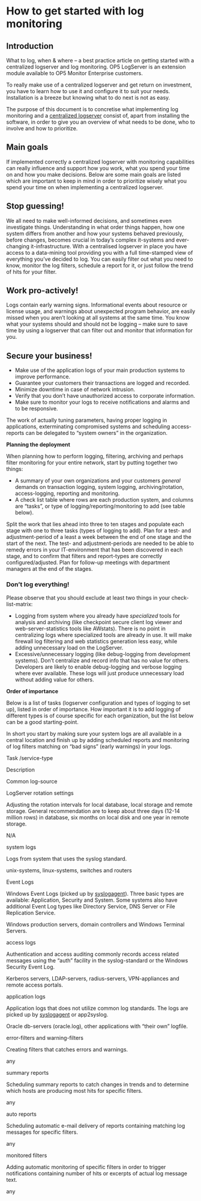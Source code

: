 # How to get started with log monitoring

## **Introduction**

What to log, when & where – a best practice article on getting started with a centralized logserver and log monitoring. OP5 LogServer is an extension module available to OP5 Monitor Enterprise customers.

To really make use of a centralized logserver and get return on investment, you have to learn how to use it and configure it to suit your needs. Installation is a breeze but knowing what to do next is not as easy.

The purpose of this document is to concretise what implementing log monitoring and a [centralized logserver](http://www.op5.com/explore-op5-monitor/extensions/logserver-extension/) consist of, apart from installing the software, in order to give you an overview of what needs to be done, who to involve and how to prioritize.

## **Main goals**

If implemented correctly a centralized logserver with monitoring capabilities can really influence and support how you work, what you spend your time on and how you make decisions. Below are some main goals are listed which are important to keep in mind in order to prioritize wisely what you spend your time on when implementing a centralized logserver.

## **Stop guessing!**

We all need to make well-informed decisions, and sometimes even investigate things. Understanding in what order things happen, how one system differs from another and how your systems behaved previously, before changes, becomes crucial in today’s complex it-systems and ever-changing it-infrastructure. With a centralised logserver in place you have access to a data-mining tool providing you with a full time-stamped view of everything you’ve decided to log. You can easily filter out what you need to know, monitor the log filters, schedule a report for it, or just follow the trend of hits for your filter.

## **Work pro-actively!**

Logs contain early warning signs. Informational events about resource or license usage, and warnings about unexpected program behavior, are easily missed when you aren’t looking at all systems at the same time. You know what your systems should and should not be logging – make sure to save time by using a logserver that can filter out and monitor that information for you.

## **Secure your business!**

- Make use of the application logs of your main production systems to improve performance.
- Guarantee your customers their transactions are logged and recorded.
- Minimize downtime in case of network intrusion.
- Verify that you don’t have unauthorized access to corporate information.
- Make sure to monitor your logs to receive notifications and alarms and to be responsive.

The work of actually tuning parameters, having proper logging in applications, exterminating compromised systems and scheduling access-reports can be delegated to “system owners” in the organization.

**Planning the deployment**

When planning how to perform logging, filtering, archiving and perhaps filter monitoring for your entire network, start by putting together two things:

- A summary of your own organizations and your customers *general* demands on transaction logging, system logging, archiving/rotation, access-logging, reporting and monitoring.
- A check list table where rows are each production system, and columns are “tasks”, or type of logging/reporting/monitoring to add (see table below).

Split the work that lies ahead into three to ten stages and populate each stage with one to three tasks (types of logging to add). Plan for a test- and adjustment-period of a least a week between the end of one stage and the start of the next. The test- and adjustment-periods are needed to be able to remedy errors in your IT-environment that has been discovered in each stage, and to confirm that filters and report-types are correctly configured/adjusted. Plan for follow-up meetings with department managers at the end of the stages.

### **Don’t log everything!**

Please observe that you should exclude at least two things in your check-list-matrix:

- Logging from system where you already have *specialized* tools for analysis and archiving (like checkpoint secure client log viewer and web-server-statistics tools like AWstats). There is no point in centralizing logs where specialized tools are already in use. It will make firewall log filtering and web statistics generation less easy, while adding unnecessary load on the LogServer.
- Excessive/unnecessary logging (like debug-logging from development systems). Don’t centralize and record info that has no value for others. Developers are likely to enable debug-logging and verbose logging where ever available. These logs will just produce unnecessary load without adding value for others.

**Order of importance**

Below is a list of tasks (logserver configuration and types of logging to set up), listed in order of importance. How important it is to add logging of different types is of course specific for each organization, but the list below can be a good starting-point.

In short you start by making sure your system logs are all available in a central location and finish up by adding scheduled reports and monitoring of log filters matching on “bad signs” (early warnings) in your logs.

Task /service-type

Description

Common log-source

LogServer rotation settings

Adjusting the rotation intervals for local database, local storage and remote storage. General recommendation are to keep about three days (12-14 million rows) in database, six months on local disk and one year in remote storage.

N/A

system logs

Logs from system that uses the syslog standard.

unix-systems, linux-systems, switches and routers

Event Logs

Windows Event Logs (picked up by [syslogagent](http://www.op5.com/download-op5-monitor/agents/)). Three basic types are available: Application, Security and System. Some systems also have additional Event Log types like Directory Service, DNS Server or File Replication Service.

Windows production servers, domain controllers and Windows Terminal Servers.

access logs

Authentication and access auditing commonly records access related messages using the “auth” facility in the syslog-standard or the Windows Security Event Log.

Kerberos servers, LDAP-servers, radius-servers, VPN-appliances and remote access portals.

application logs

Application logs that does not utilize common log standards. The logs are picked up by [syslogagent](http://www.op5.com/download-op5-monitor/agents/) or app2syslog.

Oracle db-servers (oracle.log), other applications with “their own” logfile.

error-filters and warning-filters

Creating filters that catches errors and warnings.

any

summary reports

Scheduling summary reports to catch changes in trends and to determine which hosts are producing most hits for specific filters.

any

auto reports

Scheduling automatic e-mail delivery of reports containing matching log messages for specific filters.

any

monitored filters

Adding automatic monitoring of specific filters in order to trigger notifications containing number of hits or excerpts of actual log message text.

any
